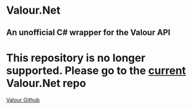 # Valour.Net
## An unofficial C# wrapper for the Valour API

# This repository is no longer supported. Please go to the [current](https://github.com/superjacobl/Valour.Net) Valour.Net repo

[Valour Github](https://github.com/SpikeViper/Valour)
